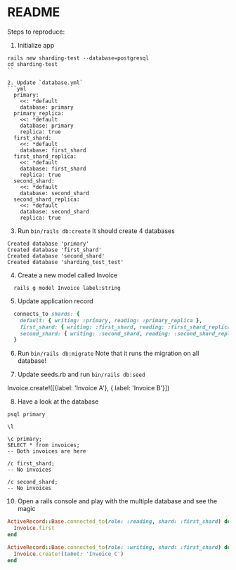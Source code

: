 # README

Steps to reproduce:

1. Initialize app 
```shell 
rails new sharding-test --database=postgresql
cd sharding-test 
``

2. Update `database.yml`
```yml 
  primary: 
    <<: *default
    database: primary
  primary_replica:
    <<: *default
    database: primary
    replica: true
  first_shard: 
    <<: *default
    database: first_shard
  first_shard_replica:
    <<: *default
    database: first_shard
    replica: true
  second_shard: 
    <<: *default
    database: second_shard
  second_shard_replica:
    <<: *default
    database: second_shard
    replica: true
```

3. Run `bin/rails db:create`
It should create 4 databases
```shell 
Created database 'primary'
Created database 'first_shard'
Created database 'second_shard'
Created database 'sharding_test_test'
```

4. Create a new model called Invoice
```shell 
  rails g model Invoice label:string
```

5. Update application record
```rb
  connects_to shards: {
    default: { writing: :primary, reading: :primary_replica },
    first_shard: { writing: :first_shard, reading: :first_shard_replica },
    second_shard: { writing: :second_shard, reading: :second_shard_replica },
  }
```
6. Run `bin/rails db:migrate`
Note that it runs the migration on all database! 

7. Update seeds.rb and run `bin/rails db:seed`

Invoice.create!([{label: 'Invoice A'}, { label: 'Invoice B'}])

8. Have a look at the database
```shell 
psql primary 
```

```psql
\l

\c primary;
SELECT * from invoices; 
-- Both invoices are here

/c first_shard;
-- No invoices

/c second_shard;
-- No invoices
``````

10. Open a rails console and play with the multiple database and see the magic

```rb 
ActiveRecord::Base.connected_to(role: :reading, shard: :first_shard) do
  Invoice.first
end 

ActiveRecord::Base.connected_to(role: :writing, shard: :first_shard) do
  Invoice.create!(label: 'Invoice C')
end 
```